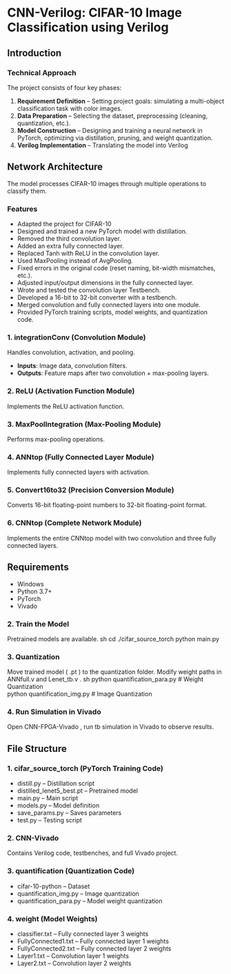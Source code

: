 # CNN-Verilog: CIFAR-10 Image Classification using Verilog

## Introduction
### Technical Approach
The project consists of four key phases:

1. **Requirement Definition** – Setting project goals: simulating a multi-object classification task with color images.
2. **Data Preparation** – Selecting the dataset, preprocessing (cleaning, quantization, etc.).
3. **Model Construction** – Designing and training a neural network in PyTorch, optimizing via distillation, pruning, and weight quantization.
4. **Verilog Implementation** – Translating the model into Verilog 

## Network Architecture
The model processes CIFAR-10 images through multiple operations to classify them.

### Features
- Adapted the project for CIFAR-10 
- Designed and trained a new PyTorch model with distillation.
- Removed the third convolution layer.
- Added an extra fully connected layer.
- Replaced Tanh with ReLU in the convolution layer.
- Used MaxPooling instead of AvgPooling.
- Fixed errors in the original code (reset naming, bit-width mismatches, etc.).
- Adjusted input/output dimensions in the fully connected layer.
- Wrote and tested the convolution layer Testbench.
- Developed a 16-bit to 32-bit converter with a testbench.
- Merged convolution and fully connected layers into one module.
- Provided PyTorch training scripts, model weights, and quantization code.

### 1. integrationConv (Convolution Module)
Handles convolution, activation, and pooling.
- **Inputs**: Image data, convolution filters.
- **Outputs**: Feature maps after two convolution + max-pooling layers.

### 2. ReLU (Activation Function Module)
Implements the ReLU activation function.

### 3. MaxPoolIntegration (Max-Pooling Module)
Performs max-pooling operations.

### 4. ANNtop (Fully Connected Layer Module)
Implements fully connected layers with activation.

### 5. Convert16to32 (Precision Conversion Module)
Converts 16-bit floating-point numbers to 32-bit floating-point format.

### 6. CNNtop (Complete Network Module)
Implements the entire CNNtop model with two convolution and three fully connected layers.

## Requirements
- Windows
- Python 3.7+
- PyTorch
- Vivado

### 2. Train the Model
Pretrained models are available.
   sh
cd ./cifar_source_torch
python main.py
   

### 3. Quantization
Move trained model ( .pt ) to the quantization folder.
Modify weight paths in  ANNfull.v  and  Lenet_tb.v .
   sh
python quantification_para.py  # Weight Quantization  
python quantification_img.py   # Image Quantization  
   

### 4. Run Simulation in Vivado
Open  CNN-FPGA-Vivado , run  tb  simulation in Vivado to observe results.

## File Structure
### 1. cifar_source_torch (PyTorch Training Code)
-  distill.py  – Distillation script
-  distilled_lenet5_best.pt  – Pretrained model
-  main.py  – Main script
-  models.py  – Model definition
-  save_params.py  – Saves parameters
-  test.py  – Testing script

### 2. CNN-Vivado
Contains Verilog code, testbenches, and full Vivado project.

### 3. quantification (Quantization Code)
-  cifar-10-python  – Dataset
-  quantification_img.py  – Image quantization
-  quantification_para.py  – Model weight quantization

### 4. weight (Model Weights)
-  classifier.txt  – Fully connected layer 3 weights
-  FullyConnected1.txt  – Fully connected layer 1 weights
-  FullyConnected2.txt  – Fully connected layer 2 weights
-  Layer1.txt  – Convolution layer 1 weights
-  Layer2.txt  – Convolution layer 2 weights
